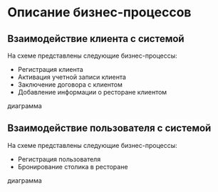 # Описание бизнес-процессов

## Взаимодействие клиента с системой

На схеме представлены следующие бизнес-процессы:

- Регистрация клиента
- Активация учетной записи клиента
- Заключение договора с клиентом
- Добавление информации о ресторане клиентом

диаграмма

## Взаимодействие пользователя с системой

На схеме представлены следующие бизнес-процессы:

- Регистрация пользователя
- Бронирование столика в ресторане

диаграмма
